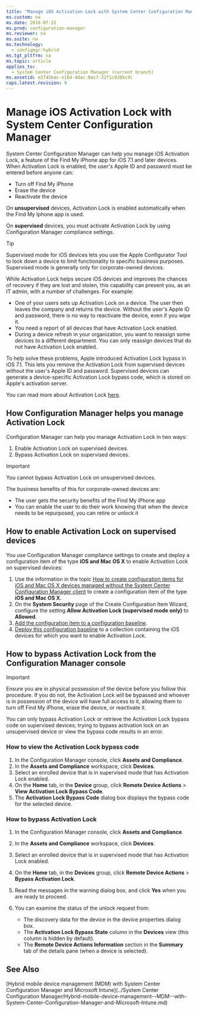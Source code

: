 ```yaml
---
title: "Manage iOS Activation Lock with System Center Configuration Manager"
ms.custom: na
ms.date: 2016-07-22
ms.prod: configuration-manager
ms.reviewer: na
ms.suite: na
ms.technology: 
  - configmgr-hybrid
ms.tgt_pltfrm: na
ms.topic: article
applies_to: 
  - System Center Configuration Manager (current branch)
ms.assetid: e2745bac-e1b4-4dac-8ac7-32f1c820bc9c
caps.latest.revision: 9
---
```

# Manage iOS Activation Lock with System Center Configuration Manager
  
System Center Configuration Manager can help you manage iOS Activation Lock, a feature of the Find My iPhone app for iOS 7.1 and later devices. When Activation Lock is enabled, the user's Apple ID and password must be entered before anyone can:

- Turn off Find My iPhone
- Erase the device
- Reactivate the device

On **unsupervised** devices, Activation Lock is enabled automatically when the Find My Iphone app is used.

On **supervised** devices, you must activate Activation Lock by using Configuration Manager compliance settings.

> [!TIP]
> Supervised mode for iOS devices lets you use the Apple Configurator Tool to lock down a device to limit functionality to specific business purposes. Supervised mode is generally only for corporate-owned devices.

While Activation Lock helps secure iOS devices and improves the chances of recovery if they are lost and stolen, this capability can present you, as an IT admin, with a number of challenges. For example:

- One of your users sets up Activation Lock on a device. The user then leaves the company and returns the device. Without the user's Apple ID and password, there is no way to reactivate the device, even if you wipe it.
- You need a report of all devices that have Activation Lock enabled.
- During a device refresh in your organization, you want to reassign some devices to a different department. You can only reassign devices that do not have Activation Lock enabled.


To help solve these problems, Apple introduced Activation Lock bypass in iOS 7.1. This lets you remove the Activation Lock from supervised devices without the user's Apple ID and password. Supervised devices can generate a device-specific Activation Lock bypass code, which is stored on Apple's activation server.

You can read more about Activation Lock [here](https://support.apple.com/HT201365).

## How Configuration Manager helps you manage Activation Lock

Configuration Manager can help you manage Activation Lock in two ways:

1. Enable Activation Lock on supervised devices.
2. Bypass Activation Lock on supervised devices.

> [!IMPORTANT]
> You cannot bypass Activation Lock on unsupervised devices.

The business benefits of this for corporate-owned devices are:



- The user gets the security benefits of the Find My iPhone app
- You can enable the user to do their work knowing that when the device needs to be repurposed, you can retire or unlock it


## How to enable Activation Lock on supervised devices

You use Configuration Manager compliance settings to create and deploy a configuration item of the type **iOS and Mac OS X** to enable Activation Lock on supervised devices:

1. Use the information in the topic [How to create configuration items for iOS and Mac OS X devices managed without the System Center Configuration Manager client](https://technet.microsoft.com/library/mt629339.aspx) to create a configuration item of the type **iOS and Mac OS X**.
2. On the **System Security** page of the Create Configuration Item Wizard, configure the setting **Allow Activation Lock (supervised mode only)** to **Allowed**.
3. [Add the configuration item to a configuration baseline](https://technet.microsoft.com/library/mt629337.aspx).
4. [Deploy this configuration baseline](https://technet.microsoft.com/library/mt629332.aspx) to a collection containing the iOS devices for which you want to enable Activation Lock.

## How to bypass Activation Lock from the Configuration Manager console

> [!IMPORTANT]
> Ensure you are in physical possession of the device before you follow this procedure. If you do not, the Activation Lock will be bypassed and whoever is in possession of the device will have full access to it, allowing them to turn off Find My iPhone, erase the device, or reactivate it.

You can only bypass Activation Lock or retrieve the Activation Lock bypass code on supervised devices; trying to bypass activation lock on an unsupervised device or view the bypass code results in an error.



### How to view the Activation Lock bypass code

1. In the Configuration Manager console, click **Assets and Compliance**.
2. In the **Assets and Compliance** workspace, click **Devices**.
3. Select an enrolled device that is in supervised mode that has Activation Lock enabled.
4. On the **Home** tab, in the **Device** group, click **Remote Device Actions** > **View Activation Lock Bypass Code**.
5. The **Activation Lock Bypass Code** dialog box displays the bypass code for the selected device.

### How to bypass Activation Lock

1. In the Configuration Manager console, click **Assets and Compliance**.
2. In the **Assets and Compliance** workspace, click **Devices**.
3. Select an enrolled device that is in supervised mode that has Activation Lock enabled.
3. On the **Home** tab, in the **Devices** group, click **Remote Device Actions** > **Bypass Activation Lock**.
5. Read the messages in the warning dialog box, and click **Yes** when you are ready to proceed.
6. You can examine the status of the unlock request from:
	
	- The discovery data for the device in the device properties dialog box.
	- The **Activation Lock Bypass State** column in the **Devices** view (this column is hidden by default).
	- The **Remote Device Actions Information** section in the **Summary** tab of the details pane (when a device is selected).
  
  
## See Also  
 [Hybrid mobile device management (MDM) with System Center Configuration Manager and Microsoft Intune](../System Center Configuration Manager/Hybrid-mobile-device-management--MDM--with-System-Center-Configuration-Manager-and-Microsoft-Intune.md)